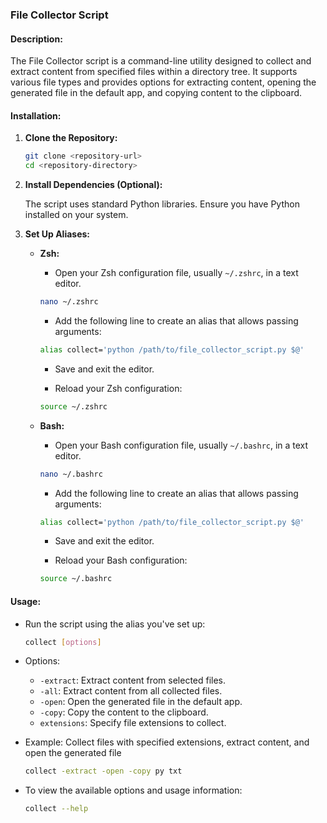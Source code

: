 ### File Collector Script

#### Description:

The File Collector script is a command-line utility designed to collect and extract content from specified files within a directory tree. It supports various file types and provides options for extracting content, opening the generated file in the default app, and copying content to the clipboard.

#### Installation:

1.  **Clone the Repository:**

	```bash
    git clone <repository-url>
	cd <repository-directory>
    ```
    
3.  **Install Dependencies (Optional):** 
   
    The script uses standard Python libraries. Ensure you have Python installed on your system.
    
4.  **Set Up Aliases:**
    
    -   **Zsh:**
        
        -   Open your Zsh configuration file, usually `~/.zshrc`, in a text editor.
        
        ```bash
        nano ~/.zshrc
        ```
        
        -   Add the following line to create an alias that allows passing arguments:
        
        ```bash
        alias collect='python /path/to/file_collector_script.py $@'
        ```
        -   Save and exit the editor.
            
        -   Reload your Zsh configuration:
        
        ```bash
        source ~/.zshrc
        ```
        
    -   **Bash:**
        
        -   Open your Bash configuration file, usually `~/.bashrc`, in a text editor.
        
        ```bash
        nano ~/.bashrc
        ```
        
        -   Add the following line to create an alias that allows passing arguments:
        
        ```bash
        alias collect='python /path/to/file_collector_script.py $@'
        ```
        
        -   Save and exit the editor.
            
        -   Reload your Bash configuration:
                    
        ```bash
        source ~/.bashrc
        ```
        

#### Usage:

-   Run the script using the alias you've set up:
    
    ```bash
    collect [options]
    ```
    
-   Options:
    
    -   `-extract`: Extract content from selected files.
    -   `-all`: Extract content from all collected files.
    -   `-open`: Open the generated file in the default app.
    -   `-copy`: Copy the content to the clipboard.
    -   `extensions`: Specify file extensions to collect.
-   Example: Collect files with specified extensions, extract content, and open the generated file

	```bash
    collect -extract -open -copy py txt
    ```
    
-   To view the available options and usage information:
    
    ```bash
    collect --help
    ```

